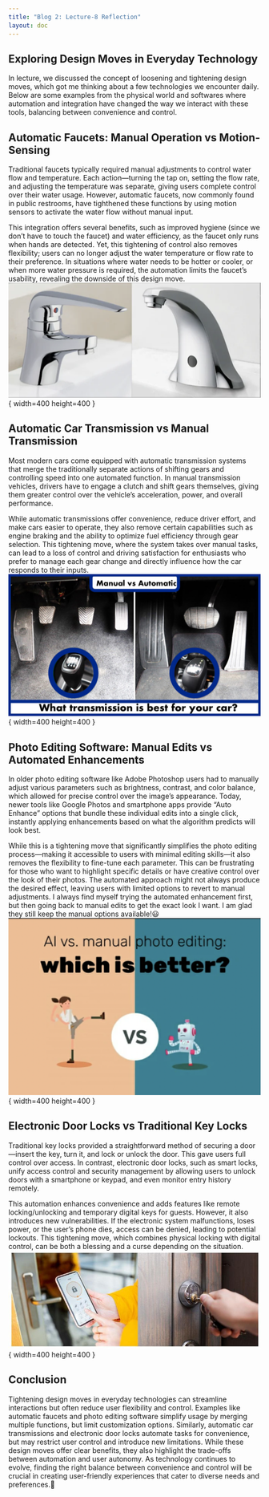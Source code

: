 ```yaml
---
title: "Blog 2: Lecture-8 Reflection"
layout: doc
---
```


## Exploring Design Moves in Everyday Technology

In lecture, we discussed the concept of loosening and tightening design moves, which got me thinking about a few technologies we encounter daily. Below are some examples from the physical world and softwares where automation and integration have changed the way we interact with these tools, balancing between convenience and control.

## Automatic Faucets: Manual Operation vs Motion-Sensing

Traditional faucets typically required manual adjustments to control water flow and temperature. Each action—turning the tap on, setting the flow rate, and adjusting the temperature was separate, giving users complete control over their water usage. However, automatic faucets, now commonly found in public restrooms, have tighthened these functions by using motion sensors to activate the water flow without manual input.

This integration offers several benefits, such as improved hygiene (since we don’t have to touch the faucet) and water efficiency, as the faucet only runs when hands are detected. Yet, this tightening of control also removes flexibility; users can no longer adjust the water temperature or flow rate to their preference. In situations where water needs to be hotter or cooler, or when more water pressure is required, the automation limits the faucet’s usability, revealing the downside of this design move.
![Automatic vs manual Faucet](./blog_images/faucet.png){ width=400 height=400 }

## Automatic Car Transmission vs Manual Transmission

Most modern cars come equipped with automatic transmission systems that merge the traditionally separate actions of shifting gears and controlling speed into one automated function. In manual transmission vehicles, drivers have to engage a clutch and shift gears themselves, giving them greater control over the vehicle’s acceleration, power, and overall performance.

While automatic transmissions offer convenience, reduce driver effort, and make cars easier to operate, they also remove certain capabilities such as engine braking and the ability to optimize fuel efficiency through gear selection. This tightening move, where the system takes over manual tasks, can lead to a loss of control and driving satisfaction for enthusiasts who prefer to manage each gear change and directly influence how the car responds to their inputs.
![Automatic vs manual Car](./blog_images/manual-vs-automatic.jpg){ width=400 height=400 }

## Photo Editing Software: Manual Edits vs Automated Enhancements

In older photo editing software like Adobe Photoshop users had to manually adjust various parameters such as brightness, contrast, and color balance, which allowed for precise control over the image’s appearance. Today, newer tools like Google Photos and smartphone apps provide “Auto Enhance” options that bundle these individual edits into a single click, instantly applying enhancements based on what the algorithm predicts will look best.

While this is a tightening move that significantly simplifies the photo editing process—making it accessible to users with minimal editing skills—it also removes the flexibility to fine-tune each parameter. This can be frustrating for those who want to highlight specific details or have creative control over the look of their photos. The automated approach might not always produce the desired effect, leaving users with limited options to revert to manual adjustments. I always find myself trying the automated enhancement first, but then going back to manual edits to get the exact look I want. I am glad they still keep the manual options available!😃
![Manual vs Auto Photo Editing](./blog_images/photoEdit.png){ width=400 height=400 }

## Electronic Door Locks vs Traditional Key Locks

Traditional key locks provided a straightforward method of securing a door—insert the key, turn it, and lock or unlock the door. This gave users full control over access. In contrast, electronic door locks, such as smart locks, unify access control and security management by allowing users to unlock doors with a smartphone or keypad, and even monitor entry history remotely.

This automation enhances convenience and adds features like remote locking/unlocking and temporary digital keys for guests. However, it also introduces new vulnerabilities. If the electronic system malfunctions, loses power, or the user’s phone dies, access can be denied, leading to potential lockouts. This tightening move, which combines physical locking with digital control, can be both a blessing and a curse depending on the situation.
![Electronic vs Manual Locks](./blog_images/smartUnlock.jpeg){ width=400 height=400 }

## Conclusion

Tightening design moves in everyday technologies can streamline interactions but often reduce user flexibility and control. Examples like automatic faucets and photo editing software simplify usage by merging multiple functions, but limit customization options. Similarly, automatic car transmissions and electronic door locks automate tasks for convenience, but may restrict user control and introduce new limitations. While these design moves offer clear benefits, they also highlight the trade-offs between automation and user autonomy. As technology continues to evolve, finding the right balance between convenience and control will be crucial in creating user-friendly experiences that cater to diverse needs and preferences.🤔
